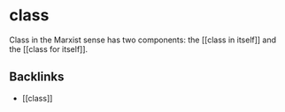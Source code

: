 # class

Class in the Marxist sense has two components: the [[class in itself]] and the [[class for itself]].


<a id="org8551485"></a>

## Backlinks

-   [[class]]
